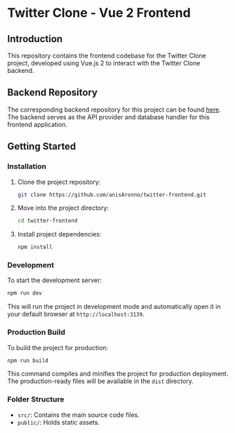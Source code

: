 # Twitter Clone - Vue 2 Frontend

## Introduction

This repository contains the frontend codebase for the Twitter Clone project, developed using Vue.js 2 to interact with the Twitter Clone backend.

## Backend Repository

The corresponding backend repository for this project can be found [here](https://github.com/anisAronno/twitter-clone-api). The backend serves as the API provider and database handler for this frontend application.

## Getting Started

### Installation

1. Clone the project repository:

   ```bash
   git clone https://github.com/anisAronno/twitter-frontend.git
   ```

2. Move into the project directory:

   ```bash
   cd twitter-frontend
   ```

3. Install project dependencies:

   ```bash
   npm install
   ```

### Development

To start the development server:

```bash
npm run dev
```

This will run the project in development mode and automatically open it in your default browser at `http://localhost:3139`.

### Production Build

To build the project for production:

```bash
npm run build
```

This command compiles and minifies the project for production deployment. The production-ready files will be available in the `dist` directory.

### Folder Structure

- `src/`: Contains the main source code files.
- `public/`: Holds static assets.
